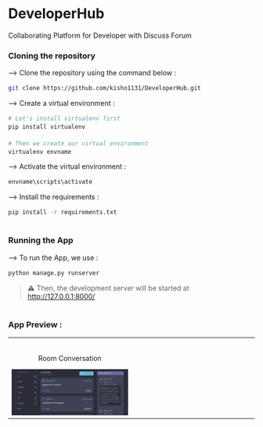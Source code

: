 # DeveloperHub
 Collaborating Platform for Developer with Discuss Forum



### Cloning the repository

--> Clone the repository using the command below :
```bash
git clone https://github.com/kisho1131/DeveloperHub.git

```

--> Create a virtual environment :
```bash
# Let's install virtualenv first
pip install virtualenv

# Then we create our virtual environment
virtualenv envname

```

--> Activate the virtual environment :
```bash
envname\scripts\activate

```

--> Install the requirements :
```bash
pip install -r requirements.txt

```

#

### Running the App

--> To run the App, we use :
```bash
python manage.py runserver

```

> ⚠ Then, the development server will be started at http://127.0.0.1:8000/

#

### App Preview :

<table width="100%"> 
<tr>
<td width="50%">      
&nbsp; 
<br>
<p align="center">
  Room Conversation
</p>
<img src="AppScreenshot-1.png">
</td> 
<td width="50%">
<br>
<p align="center">
  
</p>
<img src="">  
</td>
</table>



